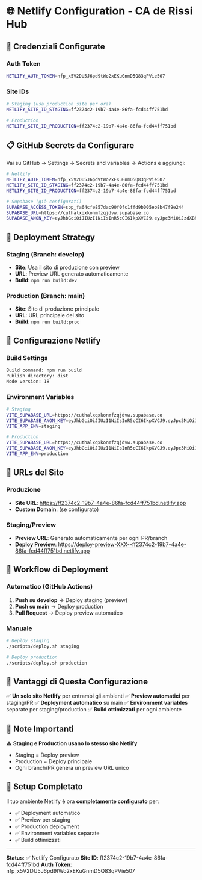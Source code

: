 # 🌐 Netlify Configuration - CA de Rissi Hub

## 🔑 **Credenziali Configurate**

### **Auth Token**
```bash
NETLIFY_AUTH_TOKEN=nfp_x5V2DU5J6pd9tWo2xEKuGnmD5Q83qPVie507
```

### **Site IDs**
```bash
# Staging (usa production site per ora)
NETLIFY_SITE_ID_STAGING=ff2374c2-19b7-4a4e-86fa-fcd44ff751bd

# Production
NETLIFY_SITE_ID_PRODUCTION=ff2374c2-19b7-4a4e-86fa-fcd44ff751bd
```

## 📋 **GitHub Secrets da Configurare**

Vai su GitHub → Settings → Secrets and variables → Actions e aggiungi:

```bash
# Netlify
NETLIFY_AUTH_TOKEN=nfp_x5V2DU5J6pd9tWo2xEKuGnmD5Q83qPVie507
NETLIFY_SITE_ID_STAGING=ff2374c2-19b7-4a4e-86fa-fcd44ff751bd
NETLIFY_SITE_ID_PRODUCTION=ff2374c2-19b7-4a4e-86fa-fcd44ff751bd

# Supabase (già configurati)
SUPABASE_ACCESS_TOKEN=sbp_fa64cfe857dac90f0fc1ffd9b005eb8b47f9e244
SUPABASE_URL=https://cuthalxqxkonmfzqjdvw.supabase.co
SUPABASE_ANON_KEY=eyJhbGciOiJIUzI1NiIsInR5cCI6IkpXVCJ9.eyJpc3MiOiJzdXBhYmFzZSIsInJlZiI6ImN1dGhhbHhxeGtvbm1jenFqZHZ3Iiwicm9sZSI6ImFub24iLCJpYXQiOjE3NTQ1MTc4MTIsImV4cCI6MjA3MDA5MzgxMn0.-W7haFEUs1IaQRXY_M-aL-lpAtXPhcVsQFbQhQbMpSI
```

## 🚀 **Deployment Strategy**

### **Staging (Branch: develop)**
- **Site**: Usa il sito di produzione con preview
- **URL**: Preview URL generato automaticamente
- **Build**: `npm run build:dev`

### **Production (Branch: main)**
- **Site**: Sito di produzione principale
- **URL**: URL principale del sito
- **Build**: `npm run build:prod`

## 🔧 **Configurazione Netlify**

### **Build Settings**
```bash
Build command: npm run build
Publish directory: dist
Node version: 18
```

### **Environment Variables**
```bash
# Staging
VITE_SUPABASE_URL=https://cuthalxqxkonmfzqjdvw.supabase.co
VITE_SUPABASE_ANON_KEY=eyJhbGciOiJIUzI1NiIsInR5cCI6IkpXVCJ9.eyJpc3MiOiJzdXBhYmFzZSIsInJlZiI6ImN1dGhhbHhxeGtvbm1jenFqZHZ3Iiwicm9sZSI6ImFub24iLCJpYXQiOjE3NTQ1MTc4MTIsImV4cCI6MjA3MDA5MzgxMn0.-W7haFEUs1IaQRXY_M-aL-lpAtXPhcVsQFbQhQbMpSI
VITE_APP_ENV=staging

# Production
VITE_SUPABASE_URL=https://cuthalxqxkonmfzqjdvw.supabase.co
VITE_SUPABASE_ANON_KEY=eyJhbGciOiJIUzI1NiIsInR5cCI6IkpXVCJ9.eyJpc3MiOiJzdXBhYmFzZSIsInJlZiI6ImN1dGhhbHhxeGtvbm1jenFqZHZ3Iiwicm9sZSI6ImFub24iLCJpYXQiOjE3NTQ1MTc4MTIsImV4cCI6MjA3MDA5MzgxMn0.-W7haFEUs1IaQRXY_M-aL-lpAtXPhcVsQFbQhQbMpSI
VITE_APP_ENV=production
```

## 📱 **URLs del Sito**

### **Produzione**
- **Site URL**: https://ff2374c2-19b7-4a4e-86fa-fcd44ff751bd.netlify.app
- **Custom Domain**: (se configurato)

### **Staging/Preview**
- **Preview URL**: Generato automaticamente per ogni PR/branch
- **Deploy Preview**: https://deploy-preview-XXX--ff2374c2-19b7-4a4e-86fa-fcd44ff751bd.netlify.app

## 🔄 **Workflow di Deployment**

### **Automatico (GitHub Actions)**
1. **Push su develop** → Deploy staging (preview)
2. **Push su main** → Deploy production
3. **Pull Request** → Deploy preview automatico

### **Manuale**
```bash
# Deploy staging
./scripts/deploy.sh staging

# Deploy production
./scripts/deploy.sh production
```

## 🎯 **Vantaggi di Questa Configurazione**

✅ **Un solo sito Netlify** per entrambi gli ambienti
✅ **Preview automatici** per staging/PR
✅ **Deployment automatico** su main
✅ **Environment variables** separate per staging/production
✅ **Build ottimizzati** per ogni ambiente

## 🚨 **Note Importanti**

⚠️ **Staging e Production usano lo stesso sito Netlify**
- Staging = Deploy preview
- Production = Deploy principale
- Ogni branch/PR genera un preview URL unico

## 🎉 **Setup Completato**

Il tuo ambiente Netlify è ora **completamente configurato** per:
- ✅ Deployment automatico
- ✅ Preview per staging
- ✅ Production deployment
- ✅ Environment variables separate
- ✅ Build ottimizzati

---

**Status**: ✅ Netlify Configurato
**Site ID**: ff2374c2-19b7-4a4e-86fa-fcd44ff751bd
**Auth Token**: nfp_x5V2DU5J6pd9tWo2xEKuGnmD5Q83qPVie507